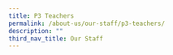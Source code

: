 ```yaml
---
title: P3 Teachers
permalink: /about-us/our-staff/p3-teachers/
description: ""
third_nav_title: Our Staff
---
```

